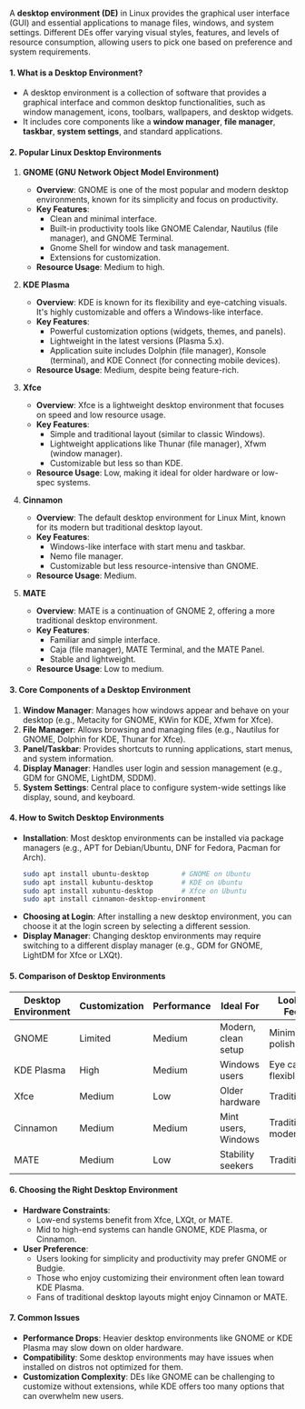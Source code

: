 
A **desktop environment (DE)** in Linux provides the graphical user interface (GUI) and essential applications to manage files, windows, and system settings. Different DEs offer varying visual styles, features, and levels of resource consumption, allowing users to pick one based on preference and system requirements.

#### 1. **What is a Desktop Environment?**
- A desktop environment is a collection of software that provides a graphical interface and common desktop functionalities, such as window management, icons, toolbars, wallpapers, and desktop widgets.
- It includes core components like a **window manager**, **file manager**, **taskbar**, **system settings**, and standard applications.

#### 2. **Popular Linux Desktop Environments**

1. **GNOME (GNU Network Object Model Environment)**
   - **Overview**: GNOME is one of the most popular and modern desktop environments, known for its simplicity and focus on productivity.
   - **Key Features**: 
     - Clean and minimal interface.
     - Built-in productivity tools like GNOME Calendar, Nautilus (file manager), and GNOME Terminal.
     - Gnome Shell for window and task management.
     - Extensions for customization.
   - **Resource Usage**: Medium to high.

2. **KDE Plasma**
   - **Overview**: KDE is known for its flexibility and eye-catching visuals. It's highly customizable and offers a Windows-like interface.
   - **Key Features**: 
     - Powerful customization options (widgets, themes, and panels).
     - Lightweight in the latest versions (Plasma 5.x).
     - Application suite includes Dolphin (file manager), Konsole (terminal), and KDE Connect (for connecting mobile devices).
   - **Resource Usage**: Medium, despite being feature-rich.

3. **Xfce**
   - **Overview**: Xfce is a lightweight desktop environment that focuses on speed and low resource usage.
   - **Key Features**: 
     - Simple and traditional layout (similar to classic Windows).
     - Lightweight applications like Thunar (file manager), Xfwm (window manager).
     - Customizable but less so than KDE.
   - **Resource Usage**: Low, making it ideal for older hardware or low-spec systems.


5. **Cinnamon**
   - **Overview**: The default desktop environment for Linux Mint, known for its modern but traditional desktop layout.
   - **Key Features**: 
     - Windows-like interface with start menu and taskbar.
     - Nemo file manager.
     - Customizable but less resource-intensive than GNOME.
   - **Resource Usage**: Medium.

6. **MATE**
   - **Overview**: MATE is a continuation of GNOME 2, offering a more traditional desktop environment.
   - **Key Features**: 
     - Familiar and simple interface.
     - Caja (file manager), MATE Terminal, and the MATE Panel.
     - Stable and lightweight.
   - **Resource Usage**: Low to medium.


#### 3. **Core Components of a Desktop Environment**
1. **Window Manager**: Manages how windows appear and behave on your desktop (e.g., Metacity for GNOME, KWin for KDE, Xfwm for Xfce).
2. **File Manager**: Allows browsing and managing files (e.g., Nautilus for GNOME, Dolphin for KDE, Thunar for Xfce).
3. **Panel/Taskbar**: Provides shortcuts to running applications, start menus, and system information.
4. **Display Manager**: Handles user login and session management (e.g., GDM for GNOME, LightDM, SDDM).
5. **System Settings**: Central place to configure system-wide settings like display, sound, and keyboard.

#### 4. **How to Switch Desktop Environments**
- **Installation**: Most desktop environments can be installed via package managers (e.g., APT for Debian/Ubuntu, DNF for Fedora, Pacman for Arch).
  ```bash
  sudo apt install ubuntu-desktop        # GNOME on Ubuntu
  sudo apt install kubuntu-desktop       # KDE on Ubuntu
  sudo apt install xubuntu-desktop       # Xfce on Ubuntu
  sudo apt install cinnamon-desktop-environment
  ```
- **Choosing at Login**: After installing a new desktop environment, you can choose it at the login screen by selecting a different session.
- **Display Manager**: Changing desktop environments may require switching to a different display manager (e.g., GDM for GNOME, LightDM for Xfce or LXQt).

#### 5. **Comparison of Desktop Environments**

| Desktop Environment | Customization | Performance | Ideal For           | Look & Feel         |
| ------------------- | ------------- | ----------- | ------------------- | ------------------- |
| GNOME               | Limited       | Medium      | Modern, clean setup | Minimal, polished   |
| KDE Plasma          | High          | Medium      | Windows users       | Eye candy, flexible |
| Xfce                | Medium        | Low         | Older hardware      | Traditional         |
| Cinnamon            | Medium        | Medium      | Mint users, Windows | Traditional, modern |
| MATE                | Medium        | Low         | Stability seekers   | Traditional         |

#### 6. **Choosing the Right Desktop Environment**
- **Hardware Constraints**: 
  - Low-end systems benefit from Xfce, LXQt, or MATE.
  - Mid to high-end systems can handle GNOME, KDE Plasma, or Cinnamon.
- **User Preference**:
  - Users looking for simplicity and productivity may prefer GNOME or Budgie.
  - Those who enjoy customizing their environment often lean toward KDE Plasma.
  - Fans of traditional desktop layouts might enjoy Cinnamon or MATE.

#### 7. **Common Issues**
- **Performance Drops**: Heavier desktop environments like GNOME or KDE Plasma may slow down on older hardware.
- **Compatibility**: Some desktop environments may have issues when installed on distros not optimized for them.
- **Customization Complexity**: DEs like GNOME can be challenging to customize without extensions, while KDE offers too many options that can overwhelm new users.

